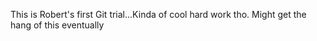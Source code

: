 This is Robert's first Git trial...Kinda of cool hard work tho. Might get the hang of this eventually